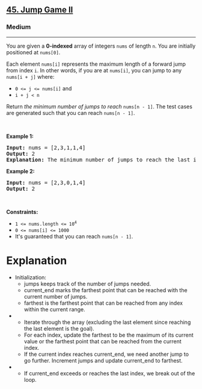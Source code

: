 <h2><a href="https://leetcode.com/problems/jump-game-ii">45. Jump Game II</a></h2><h3>Medium</h3><hr><p>You are given a <strong>0-indexed</strong> array of integers <code>nums</code> of length <code>n</code>. You are initially positioned at <code>nums[0]</code>.</p>

<p>Each element <code>nums[i]</code> represents the maximum length of a forward jump from index <code>i</code>. In other words, if you are at <code>nums[i]</code>, you can jump to any <code>nums[i + j]</code> where:</p>

<ul>
	<li><code>0 &lt;= j &lt;= nums[i]</code> and</li>
	<li><code>i + j &lt; n</code></li>
</ul>

<p>Return <em>the minimum number of jumps to reach </em><code>nums[n - 1]</code>. The test cases are generated such that you can reach <code>nums[n - 1]</code>.</p>

<p>&nbsp;</p>
<p><strong class="example">Example 1:</strong></p>

<pre>
<strong>Input:</strong> nums = [2,3,1,1,4]
<strong>Output:</strong> 2
<strong>Explanation:</strong> The minimum number of jumps to reach the last index is 2. Jump 1 step from index 0 to 1, then 3 steps to the last index.
</pre>

<p><strong class="example">Example 2:</strong></p>

<pre>
<strong>Input:</strong> nums = [2,3,0,1,4]
<strong>Output:</strong> 2
</pre>

<p>&nbsp;</p>
<p><strong>Constraints:</strong></p>

<ul>
	<li><code>1 &lt;= nums.length &lt;= 10<sup>4</sup></code></li>
	<li><code>0 &lt;= nums[i] &lt;= 1000</code></li>
	<li>It&#39;s guaranteed that you can reach <code>nums[n - 1]</code>.</li>
</ul>
<h1>Explanation</h1>
<p>
	<ul>
		<li>Initialization: 
		<ul>
			<li>jumps keeps track of the number of jumps needed.</li>
			<li>current_end marks the farthest point that can be reached with the current number of jumps.</li>
			<li>farthest is the farthest point that can be reached from any index within the current range.</li>
		</ul>
		</li>
		<li>
			<ul>
				<li>Iterate through the array (excluding the last element since reaching the last element is the goal).</li>
				<li>For each index, update the farthest to be the maximum of its current value or the farthest point that can be reached from the current index.</li>
				<li>If the current index reaches current_end, we need another jump to go further. Increment jumps and update current_end to farthest.</li>
			</ul>
		</li>
		<li>
			<ul>
				<li>If current_end exceeds or reaches the last index, we break out of the loop.</li>
			</ul>
		</li>
	</ul>
</p>
